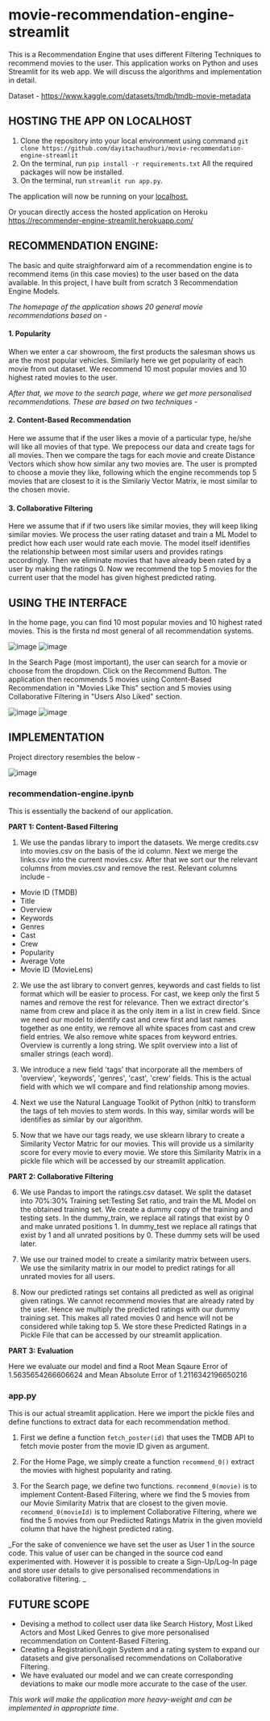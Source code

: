 # movie-recommendation-engine-streamlit

This is a Recommendation Engine that uses different Filtering Techniques to recommend movies to the user. This application works on Python and uses Streamlit for its web app. We will discuss the algorithms and implementation in detail.

Dataset - https://www.kaggle.com/datasets/tmdb/tmdb-movie-metadata


## HOSTING THE APP ON LOCALHOST

1. Clone the repository into your local environment using command `git clone https://github.com/dayitachaudhuri/movie-recommendation-engine-streamlit`
2. On the terminal, run `pip install -r requirements.txt` All the required packages will now be installed.
3. On the terminal, run `streamlit run app.py`.

The application will now be running on your [localhost.](http://localhost:8501/)

Or youcan directly access the hosted application on Heroku https://recommender-engine-streamlit.herokuapp.com/

## RECOMMENDATION ENGINE:

The basic and quite straighforward aim of a recommendation engine is to recommend items (in this case movies) to the user based on the data available. In this project, I have built from scratch 3 Recommendation Engine Models.

_The homepage of the application shows 20 general movie recommendations based on -_

#### 1. Popularity 

When we enter a car showroom, the first products the salesman shows us are the most popular vehicles. Similarly here we get popularity of each movie from out dataset. We recommend 10 most popular movies and 10 highest rated movies to the user.

_After that, we move to the search page, where we get more personalised recommendations. These are based on two techniques -_

#### 2. Content-Based Recommendation

Here we assume that if the user likes a movie of a particular type, he/she will like all movies of that type. We prepocess our data and create tags for all movies. Then we compare the tags for each movie and create Distance Vectors which show how similar any two movies are. The user is prompted to choose a movie they like, following which the engine recommends top 5 movies that are closest to it is the Similariy Vector Matrix, ie most similar to the chosen movie.

#### 3. Collaborative Filtering

Here we assume that if if two users like similar movies, they will keep liking similar movies. We process the user rating dataset and train a ML Model to predict how each user would rate each movie. The model itself identifies the relationship between most similar users and provides ratings accordingly. Then we eliminate movies that have already been rated by a user by making the ratings 0. Now we recommend the top 5 movies for the current user that the model has given highest predicted rating.

## USING THE INTERFACE

In the home page, you can find 10 most popular movies and 10 highest rated movies. This is the firsta nd most general of all recommendation systems.

![image](https://user-images.githubusercontent.com/77076578/170585862-e146667a-1c57-4442-93a1-cf25492e4185.png)
![image](https://user-images.githubusercontent.com/77076578/170586012-e236a6bb-4924-4634-95bb-18bf0634c3e4.png)

In the Search Page (most important), the user can search for a movie or choose from the dropdown. Click on the Recommend Button. The application then recommends 5 movies using Content-Based Recommendation in "Movies Like This" section and 5 movies using Collaborative Filtering in "Users Also Liked" section.

![image](https://user-images.githubusercontent.com/77076578/170586080-514e5b8c-5140-4fe8-9f45-9fbf6568ced3.png)
![image](https://user-images.githubusercontent.com/77076578/170586252-d52371e7-8df9-4ef0-82b3-08689fe02677.png)

## IMPLEMENTATION

Project directory resembles the below - 

![image](https://user-images.githubusercontent.com/77076578/170717861-6bd78b5e-f11e-40a6-9fee-ced5bb8921d9.png)

### recommendation-engine.ipynb

This is essentially the backend of our application.

**PART 1: Content-Based Filtering**

1. We use the pandas library to import the datasets. We merge credits.csv into movies.csv on the basis of the id column. Next we merge the links.csv into the current movies.csv. After that we sort our the relevant columns from movies.csv and remove the rest. Relevant columns include -
- Movie ID (TMDB)
- Title
- Overview
- Keywords
- Genres
- Cast
- Crew
- Popularity
- Average Vote
- Movie ID (MovieLens)

2. We use the ast library to convert genres, keywords and cast fields to list format which will be easier to process. For cast, we keep only the first 5 names and remove the rest for relevance. Then we extract director's name from crew and place it as the only item in a list in crew field. Since we need our model to identify cast and crew first and last names together as one entity, we remove all white spaces from cast and crew field entries. We also remove white spaces from keyword entries. Overview is currently a long string. We split overview into a list of smaller strings (each word).

3. We introduce a new field 'tags' that incorporate all the members of 'overview', 'keywords', 'genres', 'cast', 'crew' fields. This is the actual field with which we wll compare and find relationship among movies.

4. Next we use the Natural Language Toolkit of Python (nltk) to transform the tags of teh movies to stem words. In this way, similar words will be identifies as similar by our algorithm.

5. Now that we have our tags ready, we use sklearn library to create a Similarity Vector Matric for our movies. This will provide us a similarity score for every movie to every movie. We store this Similarity Matrix in a pickle file which will be accessed by our streamlit application.

**PART 2: Collaborative Filtering**

6. We use Pandas to import the ratings.csv dataset. We split the dataset into 70%:30% Training set:Testing Set ratio, and train the ML Model on the obtained training set. We create a dummy copy of the training and testing sets. In the dummy_train, we replace all ratings that exist by 0 and make unrated positions 1. In dummy_test we replace all ratings that exist by 1 and all unrated positions by 0. These dummy sets will be used later.

7. We use our trained model to create a similarity matrix between users. We use the similarity matrix in our model to predict ratings for all unrated movies for all users.

8. Now our predicted ratings set contains all predicted as well as original given ratings. We cannot recommend movies that are already rated by the user. Hence we multiply the predicted ratings with our dummy training set. This makes all rated movies 0 and hence will not be considered while taking top 5. We store these Predicted Ratings in a Pickle File that can be accessed by our streamlit application.

**PART 3: Evaluation**

Here we evaluate our model and find a Root Mean Sqaure Error of 1.5635654266606624 and Mean Absolute Error of 1.2116342196650216

### app.py

This is our actual streamlit application. Here we import the pickle files and define functions to extract data for each recommendation method. 

1. First we define a function `fetch_poster(id)` that uses the TMDB API to fetch movie poster from the movie ID given as argument.

2. For the Home Page, we simply create a function `recommend_0()` extract the movies with highest popularity and rating.

3. For the Search page, we define two functions. `recommend_0(movie)` is to implement Content-Based Filtering, where we find the 5 movies from our Movie Similarity Matrix that are closest to the given movie. `recommend_0(movieId)` is to implement Collaborative Filtering, where we find the 5 movies from our Prediicted Ratings Matrix in the given movieId column that have the highest predicted rating.

_For the sake of convenience we have set the user as User 1 in the source code. This value of user can be changed in the source cod eand experimented with. However it is possible to create a Sign-Up/Log-In page and store user details to give personalised recommendations in collaborative filtering. _

## FUTURE SCOPE

- Devising a method to collect user data like Search History, Most Liked Actors and Most Liked Genres to give more personalised recommendation on Content-Based Filtering.
- Creating a Registration/Login System and a rating system to expand our datasets and give personalised recommendations on Collaborative Filtering.
- We have evaluated our model and we can create corresponding deviations to make our modle more accurate to the case of the user.

_This work will make the application more heavy-weight and can be implemented in appropriate time._
